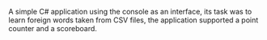 A simple C# application using the console as an interface, its task was to learn foreign words taken from CSV files, the application supported a point counter and a scoreboard.
